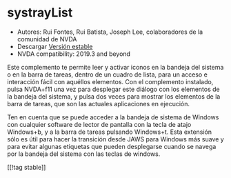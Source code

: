 # systrayList #

*   Autores: Rui Fontes, Rui Batista, Joseph Lee, colaboradores de la
    comunidad de NVDA
*   Descargar [Versión estable][1]
*   NVDA compatibility: 2019.3 and beyond

Este complemento te permite leer y  activar iconos en la bandeja del sistema
o en la barra de tareas, dentro de un cuadro de lista, para un acceso e
interacción fácil con aquéllos elementos. Con el complemento instalado,
pulsa NVDA+f11 una vez para desplegar este diálogo con los elementos de la
bandeja del sistema, y pulsa dos veces para mostrar los elementos de la
barra de tareas, que son las actuales aplicaciones en ejecución.

Ten en cuenta que se puede acceder a la bandeja de sistema de Windows con
cualquier software de lector de pantalla con la tecla de atajo Windows+b, y
a la barra de tareas pulsando Windows+t. Esta extensión sólo es útil para
hacer la transición desde JAWS para Windows más suave y para evitar algunas
etiquetas que pueden desplegarse cuando se navega por la bandeja del sistema
con las teclas de windows.

[[!tag stable]]

[1]: https://github.com/ruifontes/systrayList/releases/download/2024.01.07/systrayList-2024.01.07.nvda-addon

